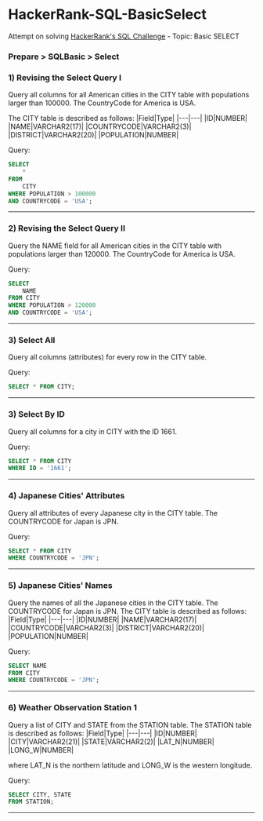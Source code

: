 # HackerRank-SQL-BasicSelect

Attempt on solving [HackerRank's SQL Challenge](https://www.hackerrank.com/domains/sql) - Topic: Basic SELECT

### Prepare > SQLBasic > Select
### 1) Revising the Select Query I
Query all columns for all American cities in the CITY table with populations larger than 100000. The CountryCode for America is USA.

The CITY table is described as follows:
|Field|Type|
|---|---|
|ID|NUMBER|
|NAME|VARCHAR2(17)|
|COUNTRYCODE|VARCHAR2(3)|
|DISTRICT|VARCHAR2(20)|
|POPULATION|NUMBER|

Query:
```SQL
SELECT 
    *
FROM 
    CITY
WHERE POPULATION > 100000
AND COUNTRYCODE = 'USA';
```
---
### 2) Revising the Select Query II
Query the NAME field for all American cities in the CITY table with populations larger than 120000. The CountryCode for America is USA.

Query:
```SQL
SELECT
    NAME
FROM CITY
WHERE POPULATION > 120000
AND COUNTRYCODE = 'USA';
```
---
### 3) Select All
Query all columns (attributes) for every row in the CITY table.

Query:
```SQL
SELECT * FROM CITY;
```
---
### 3) Select By ID
Query all columns for a city in CITY with the ID 1661.

Query:
```SQL
SELECT * FROM CITY
WHERE ID = '1661';
```
---
### 4) Japanese Cities' Attributes
Query all attributes of every Japanese city in the CITY table. The COUNTRYCODE for Japan is JPN.

Query:
```SQL
SELECT * FROM CITY
WHERE COUNTRYCODE = 'JPN';
```
---

### 5) Japanese Cities' Names
Query the names of all the Japanese cities in the CITY table. The COUNTRYCODE for Japan is JPN.
The CITY table is described as follows:
|Field|Type|
|---|---|
|ID|NUMBER|
|NAME|VARCHAR2(17)|
|COUNTRYCODE|VARCHAR2(3)|
|DISTRICT|VARCHAR2(20)|
|POPULATION|NUMBER|

Query:
```SQL
SELECT NAME
FROM CITY
WHERE COUNTRYCODE = 'JPN';
```
---

### 6) Weather Observation Station 1
Query a list of CITY and STATE from the STATION table.
The STATION table is described as follows:
|Field|Type|
|---|---|
|ID|NUMBER|
|CITY|VARCHAR2(21)|
|STATE|VARCHAR2(2)|
|LAT_N|NUMBER|
|LONG_W|NUMBER|

where LAT_N is the northern latitude and LONG_W is the western longitude.

Query:
```SQL
SELECT CITY, STATE
FROM STATION;
```
---
